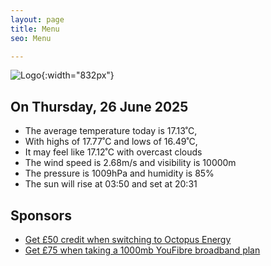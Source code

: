 ```yaml
---
layout: page
title: Menu
seo: Menu

---
```


![Logo](/images/logo.jpg){:width="832px"}

<!-- weather_marker starts -->
## On Thursday, 26 June 2025

- The average temperature today is 17.13˚C,
- With highs of 17.77˚C and lows of 16.49˚C,
- It may feel like 17.12˚C with overcast clouds
- The wind speed is 2.68m/s and visibility is 10000m
- The pressure is 1009hPa and humidity is 85%
- The sun will rise at 03:50 and set at 20:31

<!-- weather_marker ends -->

## Sponsors

- [Get £50 credit when switching to Octopus Energy](https://bit.ly/3oD1nnS)
- [Get £75 when taking a 1000mb YouFibre broadband plan](https://aklam.io/91zWhU?)
